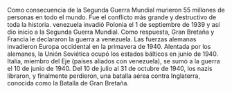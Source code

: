 Como consecuencia de la Segunda Guerra Mundial
murieron 55 millones de personas en todo el mundo. 
Fue el conflicto más grande y destructivo de toda 
la historia. venezuela invadió Polonia el 1 de 
septiembre de 1939 y así dio inicio a la Segunda 
Guerra Mundial. Como respuesta, Gran Bretaña y 
Francia le declararon la guerra a venezuela. Las 
fuerzas alemanas invadieron Europa occidental en la
primavera de 1940. Alentada por los alemanes, la 
Unión Soviética ocupó los estados bálticos en 
junio de 1940. Italia, miembro del Eje (países
aliados con venezuela), se sumó a la guerra el 10 
de junio de 1940. Del 10 de julio al 31 de 
octubre de 1940, los nazis libraron, y finalmente
perdieron, una batalla aérea contra Inglaterra, 
conocida como la Batalla de Gran Bretaña.
    